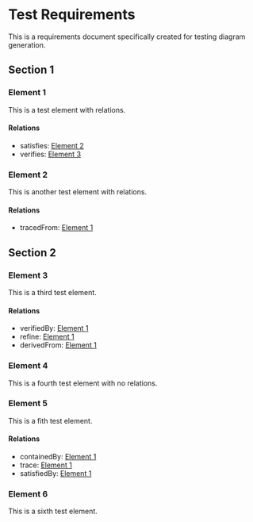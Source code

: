 # Test Requirements

This is a requirements document specifically created for testing diagram generation.

## Section 1


### Element 1

This is a test element with relations.

#### Relations
  * satisfies: [Element 2](#element-2)
  * verifies: [Element 3](#element-3)

### Element 2

This is another test element with relations.

#### Relations
  * tracedFrom: [Element 1](#element-1)

## Section 2



### Element 3

This is a third test element.

#### Relations
  * verifiedBy: [Element 1](#element-1)
  * refine: [Element 1](#element-1)
  * derivedFrom: [Element 1](#element-1)

### Element 4

This is a fourth test element with no relations.

### Element 5

This is a fith test element.

#### Relations
  * containedBy: [Element 1](#element-3)
  * trace: [Element 1](#element-1)
  * satisfiedBy: [Element 1](#element-6)  


### Element 6

This is a sixth test element.


